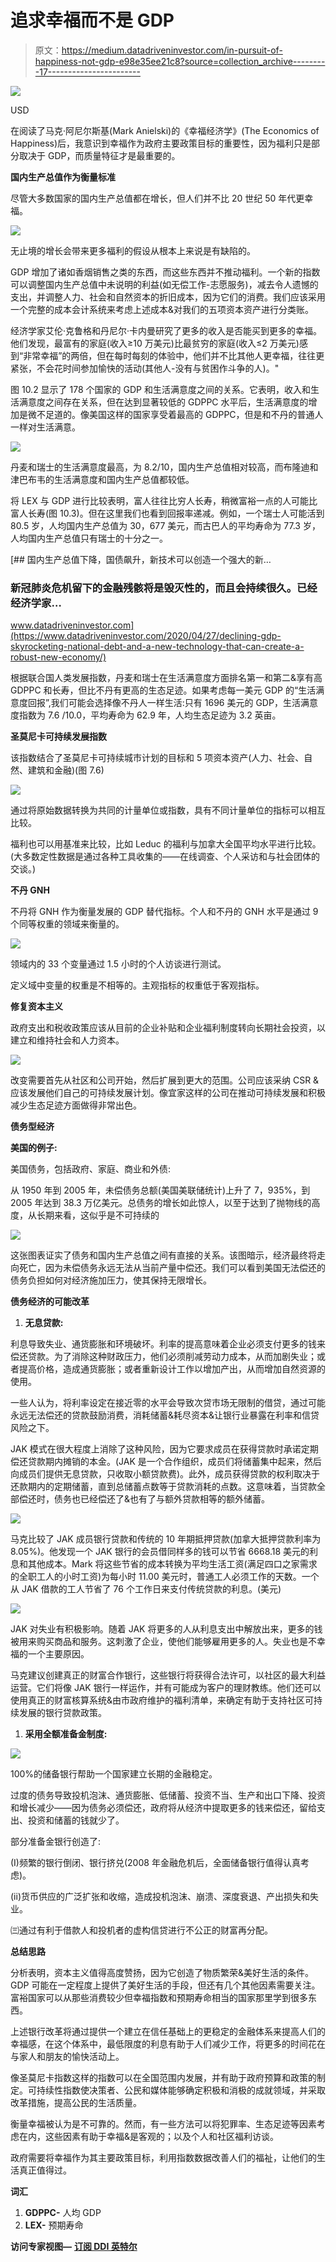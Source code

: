 # 追求幸福而不是 GDP

> 原文：<https://medium.datadriveninvestor.com/in-pursuit-of-happiness-not-gdp-e98e35ee21c8?source=collection_archive---------17----------------------->

![](img/155a14e90260c901bb56d178d7adf673.png)

USD

在阅读了马克·阿尼尔斯基(Mark Anielski)的《幸福经济学》(The Economics of Happiness)后，我意识到幸福作为政府主要政策目标的重要性，因为福利只是部分取决于 GDP，而质量特征才是最重要的。

**国内生产总值作为衡量标准**

尽管大多数国家的国内生产总值都在增长，但人们并不比 20 世纪 50 年代更幸福。

![](img/4e83147c08e4c5e763d6bbfb73bf9b0d.png)

无止境的增长会带来更多福利的假设从根本上来说是有缺陷的。

GDP 增加了诸如香烟销售之类的东西，而这些东西并不推动福利。一个新的指数可以调整国内生产总值中未说明的利益(如无偿工作-志愿服务)，减去令人遗憾的支出，并调整人力、社会和自然资本的折旧成本，因为它们的消费。我们应该采用一个完整的成本会计系统来考虑上述成本&对我们的五项资本资产进行分类账。

经济学家艾伦·克鲁格和丹尼尔·卡内曼研究了更多的收入是否能买到更多的幸福。他们发现，最富有的家庭(收入≥10 万美元)比最贫穷的家庭(收入≤2 万美元)感到“非常幸福”的两倍，但在每时每刻的体验中，他们并不比其他人更幸福，往往更紧张，不会花时间参加愉快的活动(其他人-没有与贫困作斗争的人)。"

图 10.2 显示了 178 个国家的 GDP 和生活满意度之间的关系。它表明，收入和生活满意度之间存在关系，但在达到显著较低的 GDPPC 水平后，生活满意度的增加是微不足道的。像美国这样的国家享受着最高的 GDPPC，但是和不丹的普通人一样对生活满意。

![](img/d11ba2d537c34384b247305eb6c217b1.png)

丹麦和瑞士的生活满意度最高，为 8.2/10，国内生产总值相对较高，而布隆迪和津巴布韦的生活满意度和国内生产总值都较低。

将 LEX 与 GDP 进行比较表明，富人往往比穷人长寿，稍微富裕一点的人可能比富人长寿(图 10.3)。但在这里我们也看到回报率递减。例如，一个瑞士人可能活到 80.5 岁，人均国内生产总值为 30，677 美元，而古巴人的平均寿命为 77.3 岁，人均国内生产总值只有瑞士的十分之一。

[](https://www.datadriveninvestor.com/2020/04/27/declining-gdp-skyrocketing-national-debt-and-a-new-technology-that-can-create-a-robust-new-economy/) [## 国内生产总值下降，国债飙升，新技术可以创造一个强大的新…

### 新冠肺炎危机留下的金融残骸将是毁灭性的，而且会持续很久。已经经济学家…

www.datadriveninvestor.com](https://www.datadriveninvestor.com/2020/04/27/declining-gdp-skyrocketing-national-debt-and-a-new-technology-that-can-create-a-robust-new-economy/) 

根据联合国人类发展指数，丹麦和瑞士在生活满意度方面排名第一和第二&享有高 GDPPC 和长寿，但比不丹有更高的生态足迹。如果考虑每一美元 GDP 的“生活满意度回报”,我们可能会选择像不丹人一样生活:只有 1696 美元的 GDP，生活满意度指数为 7.6 /10.0，平均寿命为 62.9 年，人均生态足迹为 3.2 英亩。

**圣莫尼卡可持续发展指数**

该指数结合了圣莫尼卡可持续城市计划的目标和 5 项资本资产(人力、社会、自然、建筑和金融)(图 7.6)

![](img/3540ff77aebcea74dbb8489c724abdb4.png)

通过将原始数据转换为共同的计量单位或指数，具有不同计量单位的指标可以相互比较。

福利也可以用基准来比较，比如 Leduc 的福利与加拿大全国平均水平进行比较。(大多数定性数据是通过各种工具收集的——在线调查、个人采访和与社会团体的交谈。)

**不丹 GNH**

不丹将 GNH 作为衡量发展的 GDP 替代指标。个人和不丹的 GNH 水平是通过 9 个同等权重的领域来衡量的。

![](img/755ec749a0a1538fce9e9ddf8bce091e.png)

领域内的 33 个变量通过 1.5 小时的个人访谈进行测试。

定义域中变量的权重是不相等的。主观指标的权重低于客观指标。

**修复资本主义**

政府支出和税收政策应该从目前的企业补贴和企业福利制度转向长期社会投资，以建立和维持社会和人力资本。

![](img/5907b82f4c845e25efc692357b7a72a1.png)

改变需要首先从社区和公司开始，然后扩展到更大的范围。公司应该采纳 CSR &应该发展他们自己的可持续发展计划。像宜家这样的公司在推动可持续发展和积极减少生态足迹方面做得非常出色。

**债务型经济**

**美国的例子:**

美国债务，包括政府、家庭、商业和外债:

从 1950 年到 2005 年，未偿债务总额(美国美联储统计)上升了 7，935%，到 2005 年达到 38.3 万亿美元。总债务的增长如此惊人，以至于达到了抛物线的高度，从长期来看，这似乎是不可持续的

![](img/127d0cbaffc401c550dc38fcb45d8244.png)

这张图表证实了债务和国内生产总值之间有直接的关系。该图暗示，经济最终将走向死亡，因为未偿债务永远无法从当前产量中偿还。我们可以看到美国无法偿还的债务负担如何对经济施加压力，使其保持无限增长。

**债务经济的可能改革**

1.  **无息贷款:**

利息导致失业、通货膨胀和环境破坏。利率的提高意味着企业必须支付更多的钱来偿还贷款。为了消除这种财政压力，他们必须削减劳动力成本，从而加剧失业；或者提高价格，造成通货膨胀；或者重新设计工作以增加产出，从而增加自然资源的使用。

一些人认为，将利率设定在接近零的水平会导致次贷市场无限制的借贷，通过可能永远无法偿还的贷款鼓励消费，消耗储蓄&耗尽资本&让银行业暴露在利率和信贷风险之下。

JAK 模式在很大程度上消除了这种风险，因为它要求成员在获得贷款时承诺定期偿还贷款期内摊销的本金。(JAK 是一个合作组织，成员们将储蓄集中起来，然后向成员们提供无息贷款，只收取小额贷款费)。此外，成员获得贷款的权利取决于还款期内的定期储蓄，直到总储蓄点数等于贷款消耗的点数。这意味着，当贷款全部偿还时，债务也已经偿还了&也有了与额外贷款相等的额外储蓄。

![](img/671cfb40b037dcadb17a939c6cee1918.png)

马克比较了 JAK 成员银行贷款和传统的 10 年期抵押贷款(加拿大抵押贷款利率为 8.05%)。他发现一个 JAK 银行的会员借同样多的钱可以节省 6668.18 美元的利息和其他成本。Mark 将这些节省的成本转换为平均生活工资(满足四口之家需求的全职工人的小时工资)为每小时 11.00 美元时，普通工人必须工作的天数。一个从 JAK 借款的工人节省了 76 个工作日来支付传统贷款的利息。(美元)

![](img/876e0c9b8c31ef592347ef0788266e15.png)

JAK 对失业有积极影响。随着 JAK 将更多的人从利息支出中解放出来，更多的钱被用来购买商品和服务。这刺激了企业，使他们能够雇用更多的人。失业也是不幸福的一个主要原因。

马克建议创建真正的财富合作银行，这些银行将获得合法许可，以社区的最大利益运营。它们将像 JAK 银行一样运作，并有可能成为客户的理财教练。他们还可以使用真正的财富核算系统&由市政府维护的福利清单，来确定有助于支持社区可持续发展的银行贷款政策。

1.  **采用全额准备金制度:**

![](img/2a28d68183b68fc38975de21ac0ff418.png)

100%的储备银行帮助一个国家建立长期的金融稳定。

过度的债务导致投机泡沫、通货膨胀、低储蓄、投资不当、生产和出口下降、投资和增长减少——因为债务必须偿还，政府将从经济中提取更多的钱来偿还，留给支出、投资和储蓄的钱就少了。

部分准备金银行创造了:

(I)频繁的银行倒闭、银行挤兑(2008 年金融危机后，全面储备银行值得认真考虑)。

(ii)货币供应的广泛扩张和收缩，造成投机泡沫、崩溃、深度衰退、产出损失和失业。

㈢通过有利于借款人和投机者的虚构信贷进行不公正的财富再分配。

**总结思路**

分析表明，资本主义值得高度赞扬，因为它创造了物质繁荣&美好生活的条件。GDP 可能在一定程度上提供了美好生活的手段，但还有几个其他因素需要关注。富裕国家可以从那些消费较少但幸福指数和预期寿命相当的国家那里学到很多东西。

上述银行改革将通过提供一个建立在信任基础上的更稳定的金融体系来提高人们的幸福感，在这个体系中，最低限度的利息有助于人们减少工作，将更多的时间花在与家人和朋友的愉快活动上。

像圣莫尼卡指数这样的指数可以在全国范围内发展，并有助于政府预算和政策的制定。可持续性指数使决策者、公民和媒体能够确定积极和消极的成就领域，并采取改革措施，提高公民的生活质量。

衡量幸福被认为是不可靠的。然而，有一些方法可以将犯罪率、生态足迹等因素考虑在内，这些因素有助于幸福&是客观的；以及个人和社区福利访谈。

政府需要将幸福作为其主要政策目标，利用指数数据改善人们的福祉，让他们的生活真正值得过。

**词汇**

1.  **GDPPC-** 人均 GDP
2.  **LEX-** 预期寿命

**访问专家视图—** [**订阅 DDI 英特尔**](https://datadriveninvestor.com/ddi-intel)